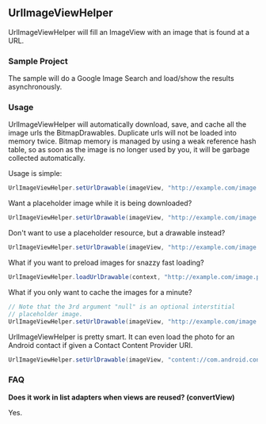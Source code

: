 ## UrlImageViewHelper
UrlImageViewHelper will fill an ImageView with an image that is found at a URL.

### Sample Project

The sample will do a Google Image Search and load/show the results asynchronously.


### Usage

UrlImageViewHelper will automatically download, save, and cache all the image urls
the BitmapDrawables. Duplicate urls will not be loaded into memory twice.
Bitmap memory is managed by using a weak reference hash table, so as soon as the
image is no longer used by you, it will be garbage collected automatically.

Usage is simple:

```java
UrlImageViewHelper.setUrlDrawable(imageView, "http://example.com/image.png");
```


Want a placeholder image while it is being downloaded?

```java
UrlImageViewHelper.setUrlDrawable(imageView, "http://example.com/image.png", R.drawable.placeholder);
```


Don't want to use a placeholder resource, but a drawable instead?

```java
UrlImageViewHelper.setUrlDrawable(imageView, "http://example.com/image.png", drawable);
```


What if you want to preload images for snazzy fast loading?

```java
UrlImageViewHelper.loadUrlDrawable(context, "http://example.com/image.png");
```


What if you only want to cache the images for a minute?

```java
// Note that the 3rd argument "null" is an optional interstitial
// placeholder image.
UrlImageViewHelper.setUrlDrawable(imageView, "http://example.com/image.png", null, 60000);
```

UrlImageViewHelper is pretty smart. It can even load the photo for an Android contact
if given a Contact Content Provider URI.

```java
UrlImageViewHelper.setUrlDrawable(imageView, "content://com.android.contacts/contacts/1115");
```

### FAQ

**Does it work in list adapters when views are reused? (convertView)**

Yes.